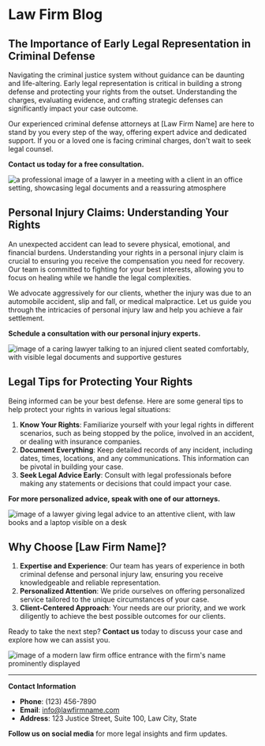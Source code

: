# Law Firm Blog

## The Importance of Early Legal Representation in Criminal Defense

Navigating the criminal justice system without guidance can be daunting and life-altering. Early legal representation is critical in building a strong defense and protecting your rights from the outset. Understanding the charges, evaluating evidence, and crafting strategic defenses can significantly impact your case outcome.

Our experienced criminal defense attorneys at [Law Firm Name] are here to stand by you every step of the way, offering expert advice and dedicated support. If you or a loved one is facing criminal charges, don't wait to seek legal counsel.

**Contact us today for a free consultation.**

![a professional image of a lawyer in a meeting with a client in an office setting, showcasing legal documents and a reassuring atmosphere](/images/blog-image-0-1746663965753.webp)

## Personal Injury Claims: Understanding Your Rights

An unexpected accident can lead to severe physical, emotional, and financial burdens. Understanding your rights in a personal injury claim is crucial to ensuring you receive the compensation you need for recovery. Our team is committed to fighting for your best interests, allowing you to focus on healing while we handle the legal complexities.

We advocate aggressively for our clients, whether the injury was due to an automobile accident, slip and fall, or medical malpractice. Let us guide you through the intricacies of personal injury law and help you achieve a fair settlement.

**Schedule a consultation with our personal injury experts.**

![image of a caring lawyer talking to an injured client seated comfortably, with visible legal documents and supportive gestures](/images/blog-image-1-1746663979367.webp)

## Legal Tips for Protecting Your Rights

Being informed can be your best defense. Here are some general tips to help protect your rights in various legal situations:

1. **Know Your Rights**: Familiarize yourself with your legal rights in different scenarios, such as being stopped by the police, involved in an accident, or dealing with insurance companies.
2. **Document Everything**: Keep detailed records of any incident, including dates, times, locations, and any communications. This information can be pivotal in building your case.
3. **Seek Legal Advice Early**: Consult with legal professionals before making any statements or decisions that could impact your case.

**For more personalized advice, speak with one of our attorneys.**

![image of a lawyer giving legal advice to an attentive client, with law books and a laptop visible on a desk](/images/blog-image-2-1746663993189.webp)

## Why Choose [Law Firm Name]?

1. **Expertise and Experience**: Our team has years of experience in both criminal defense and personal injury law, ensuring you receive knowledgeable and reliable representation.
2. **Personalized Attention**: We pride ourselves on offering personalized service tailored to the unique circumstances of your case.
3. **Client-Centered Approach**: Your needs are our priority, and we work diligently to achieve the best possible outcomes for our clients.

Ready to take the next step? **Contact us** today to discuss your case and explore how we can assist you. 

![image of a modern law firm office entrance with the firm's name prominently displayed](/images/blog-image-3-1746664010807.webp)

---

**Contact Information**
- **Phone**: (123) 456-7890
- **Email**: info@lawfirmname.com
- **Address**: 123 Justice Street, Suite 100, Law City, State

**Follow us on social media** for more legal insights and firm updates.